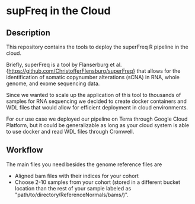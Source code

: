 # supFreq in the Cloud

## Description 

This repository contains the tools to deploy the superFreq R pipeline in the cloud. 

Briefly, superFreq is a tool by Flanserburg et al. {https://github.com/ChristofferFlensburg/superFreq} that allows for the identification of somatic copynumber alterations (sCNA) in RNA, whole genome, and exome sequencing data. 

Since we wanted to scale up the application of this tool to thousands of samples for RNA sequencing we decided to create docker containers and WDL files that would allow for efficient deployment in cloud environments. 

For our use case we deployed our pipeline on Terra through Google Cloud Platform, but it could be generalizable as long as your cloud system is able to use docker and read WDL files through Cromwell. 


## Workflow

The main files you need besides the genome reference files are 
* Aligned bam files with their indices for your cohort
* Choose 2-10 samples from your cohort (stored in a different bucket location than the rest of your sample labeled as "path/to/directory/ReferenceNormals/bams/)". 